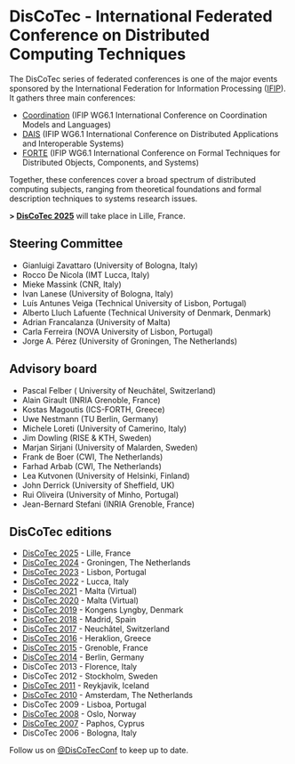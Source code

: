 # DisCoTec - International Federated Conference on Distributed Computing Techniques

The DisCoTec series of federated conferences is one of the major events sponsored by the International Federation for Information Processing ([IFIP](http://www.ifip.org)).
It gathers three main conferences:
* [Coordination](/2025/coordination) (IFIP WG6.1 International Conference on Coordination Models and Languages)
* [DAIS](/2025/dais) (IFIP WG6.1 International Conference on Distributed Applications and Interoperable Systems)
* [FORTE](/2025/forte) (IFIP WG6.1 International Conference on Formal Techniques for Distributed Objects, Components, and Systems)

Together, these conferences cover a broad spectrum of distributed computing subjects, ranging from theoretical foundations and formal description techniques to systems research issues.


**\> [DisCoTec 2025](2025)** will take place in Lille, France.


## Steering Committee
* Gianluigi Zavattaro (University of Bologna, Italy)
* Rocco De Nicola (IMT Lucca, Italy)
* Mieke Massink (CNR, Italy)
* Ivan Lanese (University of Bologna, Italy)
* Luís Antunes Veiga (Technical University of Lisbon, Portugal)
* Alberto Lluch Lafuente (Technical University of Denmark, Denmark)
* Adrian Francalanza (University of Malta)
* Carla Ferreira (NOVA University of Lisbon, Portugal)
* Jorge A. Pérez (University of Groningen, The Netherlands)

## Advisory board
* Pascal Felber ( University of Neuchâtel, Switzerland)
* Alain Girault (INRIA Grenoble, France)
* Kostas Magoutis (ICS-FORTH, Greece)
* Uwe Nestmann (TU Berlin, Germany)
* Michele Loreti (University of Camerino, Italy)
* Jim Dowling (RISE & KTH, Sweden)
* Marjan Sirjani (University of Malarden, Sweden)
* Frank de Boer (CWI, The Netherlands)
* Farhad Arbab (CWI, The Netherlands)
* Lea Kutvonen (University of Helsinki, Finland)
* John Derrick (University of Sheffield, UK)
* Rui Oliveira (University of Minho, Portugal)
* Jean-Bernard Stefani (INRIA Grenoble, France)


## DisCoTec editions
* [DisCoTec 2025](/2025/) - Lille, France
* [DisCoTec 2024](/2024/) - Groningen, The Netherlands
* [DisCoTec 2023](/2023/) - Lisbon, Portugal
* [DisCoTec 2022](/2022/) - Lucca, Italy
* [DisCoTec 2021](/2021/) - Malta (Virtual)
* [DisCoTec 2020](/2020/) - Malta (Virtual)
* [DisCoTec 2019](/2019/) - Kongens Lyngby, Denmark
* [DisCoTec 2018](http://2018.discotec.org/) - Madrid, Spain
* [DisCoTec 2017](http://2017.discotec.org/) - Neuchâtel, Switzerland
* [DisCoTec 2016](http://2016.discotec.org/) - Heraklion, Greece
* [DisCoTec 2015](http://discotec2015.inria.fr/) - Grenoble, France
* [DisCoTec 2014](https://www.discotec2014.tu-berlin.de/) - Berlin, Germany
* DisCoTec 2013 - Florence, Italy
* DisCoTec 2012 - Stockholm, Sweden
* [DisCoTec 2011](http://discotec.ru.is/) - Reykjavik, Iceland
* [DisCoTec 2010](http://web.archive.org/web/20100806052340/http://discotec.project.cwi.nl/index.php/Main_Page) - Amsterdam, The Netherlands
* DisCoTec 2009 - Lisboa, Portugal
* [DisCoTec 2008](http://discotec08.ifi.uio.no/) - Oslo, Norway
* [DisCoTec 2007](http://www.discotec07.cs.ucy.ac.cy/) - Paphos, Cyprus
* DisCoTec 2006 - Bologna, Italy

Follow us on [@DisCoTecConf](https://twitter.com/DisCoTecConf) to keep up to date.
